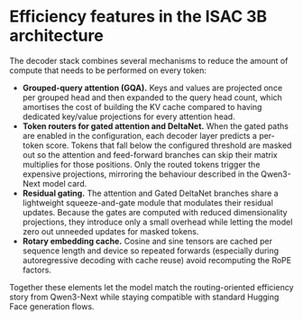 # Efficiency features in the ISAC 3B architecture

The decoder stack combines several mechanisms to reduce the amount of compute that needs
 to be performed on every token:

* **Grouped-query attention (GQA).** Keys and values are projected once per grouped head
  and then expanded to the query head count, which amortises the cost of building the
  KV cache compared to having dedicated key/value projections for every attention head.
* **Token routers for gated attention and DeltaNet.** When the gated paths are enabled
  in the configuration, each decoder layer predicts a per-token score. Tokens that fall
  below the configured threshold are masked out so the attention and feed-forward
  branches can skip their matrix multiplies for those positions. Only the routed tokens
  trigger the expensive projections, mirroring the behaviour described in the
  Qwen3-Next model card.
* **Residual gating.** The attention and Gated DeltaNet branches share a lightweight
  squeeze-and-gate module that modulates their residual updates. Because the gates are
  computed with reduced dimensionality projections, they introduce only a small
  overhead while letting the model zero out unneeded updates for masked tokens.
* **Rotary embedding cache.** Cosine and sine tensors are cached per sequence length and
  device so repeated forwards (especially during autoregressive decoding with cache
  reuse) avoid recomputing the RoPE factors.

Together these elements let the model match the routing-oriented efficiency story from
Qwen3-Next while staying compatible with standard Hugging Face generation flows.

